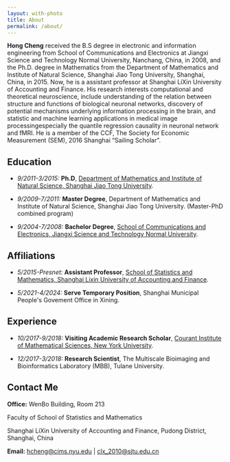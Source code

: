 ```yaml
---
layout: with-photo
title: About
permalink: /about/
---
```


**Hong Cheng** received the B.S degree in electronic and information
engineering from School of Communications and Electronics at Jiangxi Science
and Technology Normal University, Nanchang, China, in 2008, and the Ph.D.
degree in Mathematics from the Department of Mathematics and Institute of
Natural Science, Shanghai Jiao Tong University, Shanghai, China, in 2015. Now,
he is a assistant professor at Shanghai LiXin University of Accounting and
Finance. His research interests computational and theoretical neuroscience,
include understanding of the relation between structure and functions of
biological neuronal networks, discovery of potential mechanisms underlying
information processing in the brain, and statistic and machine learning
applications in medical image processingespecially the quantile regression
causality in neuronal network and fMRI. He is a member of the CCF, The Society 
for Economic Measurement (SEM), 2016 Shanghai “Sailing Scholar”.

## Education

* *9/2011-3/2015:* **Ph.D**, [Department of Mathematics and Institute of Natural
Science, Shanghai Jiao Tong University](https://ins.sjtu.edu.cn/peoples/chenghong).

* *9/2009-7/2011:* **Master Degree**, Department of Mathematics and Institute of
Natural Science, Shanghai Jiao Tong University. (Master-PhD combined program)

* *9/2004-7/2008:* **Bachelor Degree**, [School of Communications and Electronics,
Jiangxi Science and Technology Normal University](https://cy.jxstnu.edu.cn/news-show-78377.html).

## Affiliations
* *5/2015-Presnet:* **Assistant Professor**, [School of Statistics and Mathematics, 
Shanghai Lixin University of Accounting and Finance](https://tsxy.lixin.edu.cn/szdw/jrtjj/71992.htm).

* *5/2021-4/2024:* **Serve Temporary Position**, Shanghai Municipal People's Govement Office in Xining.

## Experience
* *10/2017-9/2018:* **Visiting Academic Research Scholar**, [Courant Institute of Mathematical Sciences, New York University](https://math.nyu.edu/dynamic/people/visitors/visitors-ay2017-18/).

* *12/2017-3/2018:* **Research Scientist**, The Multiscale Bioimaging and Bioinformatics Laboratory (MBB), Tulane University.

## Contact Me

**Office:**
WenBo Building, Room 213

Faculty of School of Statistics and Mathematics

Shanghai LiXin University of Accounting and Finance, Pudong District, Shanghai, China

**Email:** [hcheng@cims.nyu.edu](mailto:hcheng@cims.nyu.edu) |
[clx_2010@sjtu.edu.cn](mailto:clx_2010@sjtu.edu.cn)


